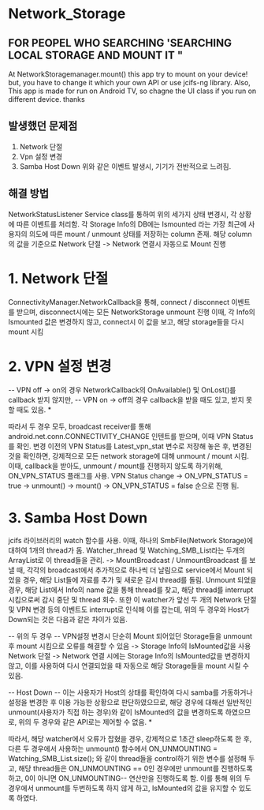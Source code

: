# Network_Storage
## FOR PEOPEL WHO SEARCHING 'SEARCHING LOCAL STORAGE AND MOUNT IT "
At NetworkStoragemanager.mount() this app try to mount on your device! but, you have to change it which your own API or
use jcifs-ng library. Also, This app is made for run on Android TV, so chagne the UI class if you run on different device. thanks

## 발생했던 문제점

1. Network 단절
2. Vpn 설정 변경
3. Samba Host Down
위와 같은 이벤트 발생시, 기기가 전반적으로 느려짐.

## 해결 방법

NetworkStatusListener Service class를 통하여 위의 세가지 상태 변경시, 각 상황에 따른 이벤트를 처리함.
각 Storage Info의 DB에는 Ismounted 라는 가장 최근에 사용자의 의도에 따른 mount / unmount 상태를 저장하는 column 존재.
해당 column의 값을 기준으로 Network 단절 -> Network 연결시 자동으로 Mount 진행

# 1. Network 단절
ConnectivityManager.NetworkCallback을 통해, connect / disconnect 이벤트를 받으며, disconnect시에는 모든 NetworkStorage unmount 진행
이때, 각 Info의 Ismounted 값은 변경하지 않고, connect시 이 값을 보고, 해당 storage들을 다시 mount 시킴

# 2. VPN 설정 변경
-- VPN off -> on의 경우 NetworkCallback의 OnAvailable() 및 OnLost()를 callback 받지 않지만,
-- VPN on -> off의 경우 callback을 받을 때도 있고, 받지 못할 때도 있음. *

따라서 두 경우 모두, broadcast receiver를 통해 android.net.conn.CONNECTIVITY_CHANGE 인텐트를 받으며, 이때 VPN Status를 확인.
변경 이전의 VPN Status를 Latest_vpn_stat 변수로 저장해 놓은 후, 변경된 것을 확인하면, 강제적으로 모든 network storage에 대해 unmount / mount 시킴.
이때, callback을 받아도, unmount / mount를 진행하지 않도록 하기위해, ON_VPN_STATUS 플래그를 사용.
VPN Status change -> ON_VPN_STATUS = true -> unmount() -> mount() -> ON_VPN_STATUS = false 순으로 진행 됨.

# 3. Samba Host Down
jcifs 라이브러리의 watch 함수를 사용. 이때, 하나의 SmbFile(Network Storage)에 대하여 1개의 thread가 돔.
Watcher_thread 및 Watching_SMB_List라는 두개의 ArrayList로 이 thread들을 관리. ->
MountBroadcast / UnmountBroadcast 를 보낼 때, 각각의 broadcast에서 추가적으로 하나씩 더 날림으로
service에서 Mount 되었을 경우, 해당 List들에 자료를 추가 및 새로운 감시 thread를 돌림.
Unmount 되었을 경우, 해당 List에서 Info의 name 값을 통해 thread를 찾고, 해당 thread를 interrupt 시킴으로써 감시 중단 및 thread 회수.
또한 이 watcher가 앞선 두 개의 Network 단절 및 VPN 변경 등의 이벤트도 interrupt로 인식해 이를 잡는데,
위의 두 경우와 Host가 Down되는 것은 다음과 같은 차이가 있음.

-- 위의 두 경우 --
VPN설정 변경시 단순히 Mount 되어있던 Storage들을 unmount 후 mount 시킴으로 오류를 해결할 수 있음 -> Storage Info의 IsMounted값을 사용
Network 단절 -> Network 연결 시에는 Storage Info의 IsMounted값을 변경하지 않고, 이를 사용하여 다시 연결되었을 때 자동으로 해당 Storage들을 mount 시킬 수 있음.

-- Host Down --
이는 사용자가 Host의 상태를 확인하여 다시 samba를 가동하거나 설정을 변경한 후 이용 가능한 상황으로 판단하였으므로, 해당 경우에 대해선
일반적인 unmount(사용자가 직접 하는 경우)와 같이 IsMounted의 값을 변경하도록 하였으므로, 위의 두 경우와 같은 API로는 제어할 수 없음. *

따라서, 해당 watcher에서 오류가 잡혔을 경우, 강제적으로 1초간 sleep하도록 한 후, 다른 두 경우에서 사용하는 unmount() 함수에서
ON_UNMOUNTING = Watching_SMB_List.size(); 와 같이 thread들을 control하기 위한 변수를 설정해 두고, 해당 thread들은 ON_UNMOUNTING == 0인 경우에만
unmount를 진행하도록 하고, 0이 아니면 ON_UNMOUNTING-- 연산만을 진행하도록 함.
이를 통해 위의 두 경우에서 unmount를 두번하도록 하지 않게 하고, IsMounted의 값을 유지할 수 있도록 하였다.
